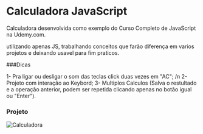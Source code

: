 # Calculadora JavaScript



Calculadora desenvolvida como exemplo do Curso Completo de JavaScript na Udemy.com.

utilizando apenas JS, trabalhando conceitos que farão diferença em varios projetos e deixando usavel para fim praticos. 


###Dicas

1- Pra ligar ou desligar o som das teclas click duas vezes em "AC"; /n
2- Projeto com interação ao Keybord;
3- Multiplos Calculos (Salva o restultado e a operação anterior, podem ser repetida clicando apenas no botão igual ou "Enter").

### Projeto
![Calculadora](https://firebasestorage.googleapis.com/v0/b/hcode-com-br.appspot.com/o/calculadora-hcode.jpg?alt=media&token=5406aa3f-b965-401c-9b4e-654609c78b33)
